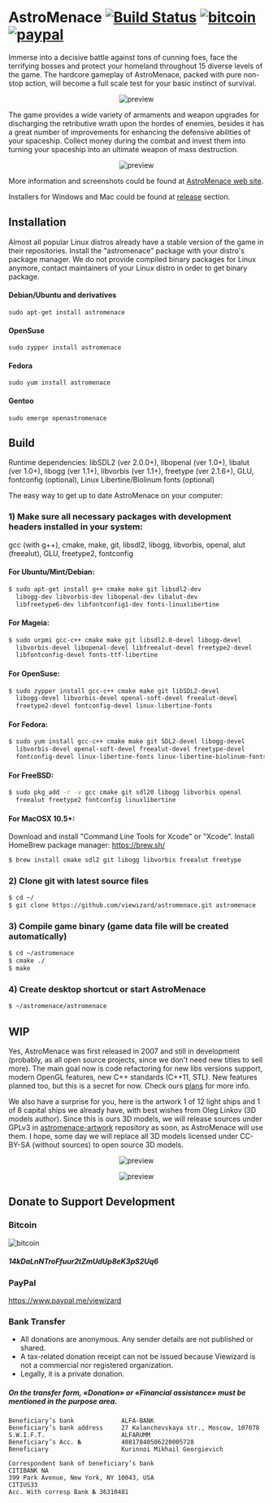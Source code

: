 # AstroMenace  [![Build Status](https://travis-ci.org/viewizard/astromenace.svg?branch=master)](https://travis-ci.org/viewizard/astromenace)  [![bitcoin](https://img.shields.io/badge/donate-bitcoin-orange.svg)](https://github.com/viewizard/astromenace#bitcoin)  [![paypal](https://img.shields.io/badge/donate-paypal-orange.svg)](https://github.com/viewizard/astromenace#paypal)

Immerse into a decisive battle against tons of cunning foes, face the terrifying bosses and protect your homeland throughout 15 diverse levels of the game. The hardcore gameplay of AstroMenace, packed with pure non-stop action, will become a full scale test for your basic instinct of survival.

<p align="center">
  <img src="https://raw.githubusercontent.com/viewizard/astromenace/master/share/preview1.png" alt="preview"/>
</p>

The game provides a wide variety of armaments and weapon upgrades for discharging the retributive wrath upon the hordes of enemies, besides it has a great number of improvements for enhancing the defensive abilities of your spaceship. Collect money during the combat and invest them into turning your spaceship into an ultimate weapon of mass destruction.

<p align="center">
  <img src="https://raw.githubusercontent.com/viewizard/astromenace/master/share/preview2.png" alt="preview"/>
</p>

More information and screenshots could be found at [AstroMenace web site](http://www.viewizard.com/).

Installers for Windows and Mac could be found at [release](https://github.com/viewizard/astromenace/releases) section.

## Installation

Almost all popular Linux distros already have a stable version of the game in their repositories. Install the "astromenace" package with your distro's package manager. We do not provide compiled binary packages for Linux anymore, contact maintainers of your Linux distro in order to get binary package.

#### Debian/Ubuntu and derivatives
```
sudo apt-get install astromenace
```

#### OpenSuse
```
sudo zypper install astromenace
```

#### Fedora
```
sudo yum install astromenace
```

#### Gentoo
```
sudo emerge openastromenace
```

## Build

Runtime dependencies:
libSDL2 (ver 2.0.0+), libopenal (ver 1.0+), libalut (ver 1.0+), libogg (ver 1.1+), libvorbis (ver 1.1+), freetype (ver 2.1.6+), GLU, fontconfig (optional), Linux Libertine/Biolinum fonts (optional)


The easy way to get up to date AstroMenace on your computer:

### 1) Make sure all necessary packages with development headers installed in your system: 

   gcc (with g++), cmake, make, git, libsdl2, libogg, libvorbis, openal, 
   alut (freealut), GLU, freetype2, fontconfig

#### For Ubuntu/Mint/Debian:
```bash
$ sudo apt-get install g++ cmake make git libsdl2-dev
  libogg-dev libvorbis-dev libopenal-dev libalut-dev
  libfreetype6-dev libfontconfig1-dev fonts-linuxlibertine
```

#### For Mageia:
```bash
$ sudo urpmi gcc-c++ cmake make git libsdl2.0-devel libogg-devel
  libvorbis-devel libopenal-devel libfreealut-devel freetype2-devel
  libfontconfig-devel fonts-ttf-libertine
```

#### For OpenSuse:
```bash
$ sudo zypper install gcc-c++ cmake make git libSDL2-devel
  libogg-devel libvorbis-devel openal-soft-devel freealut-devel
  freetype2-devel fontconfig-devel linux-libertine-fonts
```

#### For Fedora:
```bash
$ sudo yum install gcc-c++ cmake make git SDL2-devel libogg-devel
  libvorbis-devel openal-soft-devel freealut-devel freetype-devel
  fontconfig-devel linux-libertine-fonts linux-libertine-biolinum-fonts
```

#### For FreeBSD:
```bash
$ sudo pkg_add -r -v gcc cmake git sdl20 libogg libvorbis openal
  freealut freetype2 fontconfig linuxlibertine
```

#### For MacOSX 10.5+:
Download and install "Command Line Tools for Xcode" or "Xcode".
Install HomeBrew package manager: https://brew.sh/
```bash
$ brew install cmake sdl2 git libogg libvorbis freealut freetype
```

### 2) Clone git with latest source files
```bash
$ cd ~/
$ git clone https://github.com/viewizard/astromenace.git astromenace
```

### 3) Compile game binary (game data file will be created automatically)
```bash
$ cd ~/astromenace
$ cmake ./
$ make
```

### 4) Create desktop shortcut or start AstroMenace
```bash
$ ~/astromenace/astromenace
```

## WIP
Yes, AstroMenace was first released in 2007 and still in development (probably, as all open source projects, since we don't need new titles to sell more). The main goal now is code refactoring for new libs versions support, modern OpenGL features, new C++ standards (C++11, STL). New features planned too, but this is a secret for now. Check ours [plans](https://github.com/viewizard/astromenace/projects) for more info.

We also have a surprise for you, here is the artwork 1 of 12 light ships and 1 of 8 capital ships we already have, with best wishes from Oleg Linkov (3D models author). Since this is ours 3D models, we will release sources under GPLv3 in [astromenace-artwork](https://github.com/viewizard/astromenace-artwork) repository as soon, as AstroMenace will use them. I hope, some day we will replace all 3D models licensed under CC-BY-SA (without sources) to open source 3D models.
<p align="center">
  <img src="https://raw.githubusercontent.com/viewizard/astromenace/master/share/wip/scout.png" alt="preview"/>
</p>
<p align="center">
  <img src="https://raw.githubusercontent.com/viewizard/astromenace/master/share/wip/heavy.png" alt="preview"/>
</p>

## Donate to Support Development
### Bitcoin
![bitcoin](https://raw.githubusercontent.com/viewizard/astromenace/master/share/donate/bitcoin-qr-code.png)
##### 14kDaLnNTroFfuur2tZmUdUp8eK3pS2Uq6

### PayPal
https://www.paypal.me/viewizard

### Bank Transfer
* All donations are anonymous. Any sender details are not published or shared.
* A tax-related donation receipt can not be issued because Viewizard is not a commercial nor registered organization.
* Legally, it is a private donation.

##### On the transfer form, «Donation» or «Financial assistance» must be mentioned in the purpose area.
```
Beneficiary’s bank             ALFA-BANK
Beneficiary’s bank address     27 Kalanchevskaya str., Moscow, 107078
S.W.I.F.T.                     ALFARUMM
Beneficiary’s Acc. №           40817840506220005728
Beneficiary                    Kurinnoi Mikhail Georgievich

Correspondent bank of beneficiary’s bank
CITIBANK NA
399 Park Avenue, New York, NY 10043, USA
CITIUS33
Acc. With corresp Bank № 36310481
```